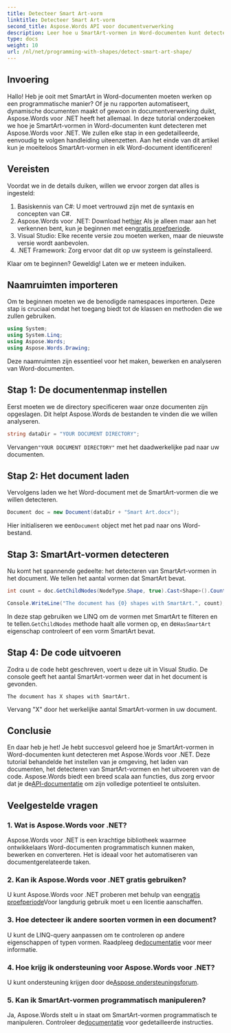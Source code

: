 ```yaml
---
title: Detecteer Smart Art-vorm
linktitle: Detecteer Smart Art-vorm
second_title: Aspose.Words API voor documentverwerking
description: Leer hoe u SmartArt-vormen in Word-documenten kunt detecteren met Aspose.Words voor .NET met deze uitgebreide gids. Perfect voor het automatiseren van uw documentworkflow.
type: docs
weight: 10
url: /nl/net/programming-with-shapes/detect-smart-art-shape/
---
```


## Invoering

Hallo! Heb je ooit met SmartArt in Word-documenten moeten werken op een programmatische manier? Of je nu rapporten automatiseert, dynamische documenten maakt of gewoon in documentverwerking duikt, Aspose.Words voor .NET heeft het allemaal. In deze tutorial onderzoeken we hoe je SmartArt-vormen in Word-documenten kunt detecteren met Aspose.Words voor .NET. We zullen elke stap in een gedetailleerde, eenvoudig te volgen handleiding uiteenzetten. Aan het einde van dit artikel kun je moeiteloos SmartArt-vormen in elk Word-document identificeren!

## Vereisten

Voordat we in de details duiken, willen we ervoor zorgen dat alles is ingesteld:

1. Basiskennis van C#: U moet vertrouwd zijn met de syntaxis en concepten van C#.
2.  Aspose.Words voor .NET: Download het[hier](https://releases.aspose.com/words/net/) Als je alleen maar aan het verkennen bent, kun je beginnen met een[gratis proefperiode](https://releases.aspose.com/).
3. Visual Studio: Elke recente versie zou moeten werken, maar de nieuwste versie wordt aanbevolen.
4. .NET Framework: Zorg ervoor dat dit op uw systeem is geïnstalleerd.

Klaar om te beginnen? Geweldig! Laten we er meteen induiken.

## Naamruimten importeren

Om te beginnen moeten we de benodigde namespaces importeren. Deze stap is cruciaal omdat het toegang biedt tot de klassen en methoden die we zullen gebruiken.

```csharp
using System;
using System.Linq;
using Aspose.Words;
using Aspose.Words.Drawing;
```

Deze naamruimten zijn essentieel voor het maken, bewerken en analyseren van Word-documenten.

## Stap 1: De documentenmap instellen

Eerst moeten we de directory specificeren waar onze documenten zijn opgeslagen. Dit helpt Aspose.Words de bestanden te vinden die we willen analyseren.

```csharp
string dataDir = "YOUR DOCUMENT DIRECTORY";
```

 Vervangen`"YOUR DOCUMENT DIRECTORY"` met het daadwerkelijke pad naar uw documenten.

## Stap 2: Het document laden

Vervolgens laden we het Word-document met de SmartArt-vormen die we willen detecteren.

```csharp
Document doc = new Document(dataDir + "Smart Art.docx");
```

 Hier initialiseren we een`Document` object met het pad naar ons Word-bestand.

## Stap 3: SmartArt-vormen detecteren

Nu komt het spannende gedeelte: het detecteren van SmartArt-vormen in het document. We tellen het aantal vormen dat SmartArt bevat.

```csharp
int count = doc.GetChildNodes(NodeType.Shape, true).Cast<Shape>().Count(shape => shape.HasSmartArt);

Console.WriteLine("The document has {0} shapes with SmartArt.", count);
```

 In deze stap gebruiken we LINQ om de vormen met SmartArt te filteren en te tellen.`GetChildNodes` methode haalt alle vormen op, en de`HasSmartArt` eigenschap controleert of een vorm SmartArt bevat.

## Stap 4: De code uitvoeren

Zodra u de code hebt geschreven, voert u deze uit in Visual Studio. De console geeft het aantal SmartArt-vormen weer dat in het document is gevonden.

```plaintext
The document has X shapes with SmartArt.
```

Vervang "X" door het werkelijke aantal SmartArt-vormen in uw document.

## Conclusie

En daar heb je het! Je hebt succesvol geleerd hoe je SmartArt-vormen in Word-documenten kunt detecteren met Aspose.Words voor .NET. Deze tutorial behandelde het instellen van je omgeving, het laden van documenten, het detecteren van SmartArt-vormen en het uitvoeren van de code. Aspose.Words biedt een breed scala aan functies, dus zorg ervoor dat je de[API-documentatie](https://reference.aspose.com/words/net/) om zijn volledige potentieel te ontsluiten.

## Veelgestelde vragen

### 1. Wat is Aspose.Words voor .NET?

Aspose.Words voor .NET is een krachtige bibliotheek waarmee ontwikkelaars Word-documenten programmatisch kunnen maken, bewerken en converteren. Het is ideaal voor het automatiseren van documentgerelateerde taken.

### 2. Kan ik Aspose.Words voor .NET gratis gebruiken?

 U kunt Aspose.Words voor .NET proberen met behulp van een[gratis proefperiode](https://releases.aspose.com/)Voor langdurig gebruik moet u een licentie aanschaffen.

### 3. Hoe detecteer ik andere soorten vormen in een document?

 U kunt de LINQ-query aanpassen om te controleren op andere eigenschappen of typen vormen. Raadpleeg de[documentatie](https://reference.aspose.com/words/net/) voor meer informatie.

### 4. Hoe krijg ik ondersteuning voor Aspose.Words voor .NET?

 U kunt ondersteuning krijgen door de[Aspose ondersteuningsforum](https://forum.aspose.com/c/words/8).

### 5. Kan ik SmartArt-vormen programmatisch manipuleren?

 Ja, Aspose.Words stelt u in staat om SmartArt-vormen programmatisch te manipuleren. Controleer de[documentatie](https://reference.aspose.com/words/net/) voor gedetailleerde instructies.